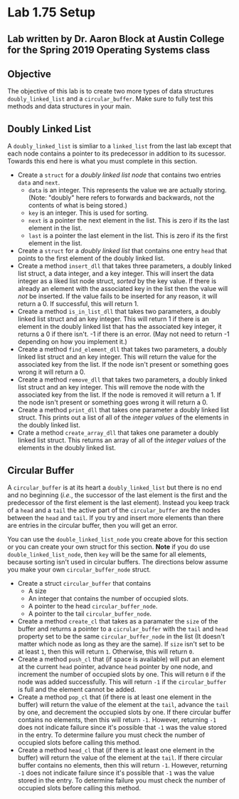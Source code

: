 # Lab 1.75 Setup
## Lab written by Dr. Aaron Block at Austin College for the Spring 2019 Operating Systems class
## Objective ##
The objective of this lab is to create two more types of data structures `doubly_linked_list` and a `circular_buffer`. Make sure to fully test this methods and data structures in your main. 


## Doubly Linked List 
A `doubly_linked_list` is simliar to a `linked_list` from the last lab except that each node contains a pointer to its predecessor in addition to its sucessor. Towards this end here is what you must complete in this section.
+ Create a `struct` for a *doubly linked list node* that contains two entries `data` and `next`. 
	- `data` is an integer. This represents the value we are actually storing. (Note: "doubly" here refers to forwards and backwards, not the contents of what is being stored.)
	- `key` is an integer. This is used for sorting. 
	- `next` is a pointer the next element in the list. This is zero if its the last element in the list.
	- `last` is a pointer the last element in the list. This is zero if its the first element in the list.
+ Create a `struct` for a *doubly linked list* that contains one entry `head` that points to the first element of the doubly linked list. 
+ Create a method `insert_dll` that takes three parameters, a doubly linked list struct, a data integer, and a key integer. This will insert the data integer as a liked list node struct, *sorted* by the key value. If there is already an element with the associated key in the list then the value will *not* be inserted. If the value fails to be inserted for any reason, it will return a 0. If successful, this will return 1.
+ Create a method `is_in_list_dll` that takes two parameters, a doubly linked list struct and an key integer. This will return 1 if there is an element in the doubly linked list that has the associated key integer, it returns a 0 if there isn't. -1 if there is an error. (May not need to return -1 depending on how you implement it.)
+ Create a method `find_element_dll` that takes two parameters, a doubly linked list struct and an key integer. This will return the value for the associated key from the list. If the node isn't present or something goes wrong it will return a 0.
+ Create a method `remove_dll` that takes two parameters, a doubly linked list struct and an key integer. This will remove the node with the associated key from the list. If the node is removed it will return a 1. If the node isn't present or something goes wrong it will return a 0.
+ Create a method `print_dll` that takes one parameter a doubly linked list struct. This prints out a list of all of the *integer values* of the elements in the doubly linked list.  
+ Crate a method `create_array_dll` that takes one parameter a doubly linked list struct. This returns an array of all of the *integer values* of the elements in the doubly linked list. 

## Circular Buffer
A `circular_buffer` is at its heart a `doubly_linked_list` but there is no end and no beginning (*i.e.*, the successor of the last element is the first and the predecessor of the first element is the last element). Instead you keep track of a `head` and a `tail` the active part of the `circular_buffer` are the nodes between the `head` and `tail`. If you try and insert more elements than there are entries in the circular buffer, then you will get an error.

You can use the  `double_linked_list_node` you create above for this section or you can create your own struct for this section. **Note** if you do use `double_linked_list_node`, then `key` will be the same for all elements, because sorting isn't used in circular buffers. The directions below assume you make your own `circular_buffer_node` struct. 
+ Create a struct `circular_buffer` that contains
	- A size
	- An integer that contains the number of occupied slots.
	- A pointer to the head `circular_buffer_node`.
	- A pointer to the tail `circular_buffer_node`.	
+ Create a method `create_cl` that takes as a paramater the `size` of the buffer and returns a pointer to a `cicrular_buffer` with the `tail` and `head` property set to be the same `circular_buffer_node` in the list (It doesn't matter which node as long as they are the same). If `size` isn't set to be at least `1`, then this will return `1`. Otherwise, this will return `0`.
+ Create a method `push_cl` that (if space is available) will put an element at the current `head` pointer, advance `head` pointer by one node, and increment the number of occupied slots by one. This will return `0` if the node was added successfully. This will return `-1` if the `circular_buffer` is full and the element cannot be added.
+ Create a method `pop_cl` that (if there is at least one element in the buffer) will return the value of the element at the `tail`, advance the `tail` by one, and decrement the occupied slots by one. If there circular buffer contains no elements, then this will return `-1`. However, returning `-1` does not indicate failure since it's possible that `-1` was the value stored in the entry. To determine failure you must check the number of occupied slots before calling this method. 
+ Create a method `head_cl` that (if there is at least one element in the buffer) will return the value of the element at the `tail`. If there circular buffer contains no elements, then this will return `-1`. However, returning `-1` does not indicate failure since it's possible that `-1` was the value stored in the entry. To determine failure you must check the number of occupied slots before calling this method. 
